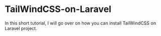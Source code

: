 # TailWindCSS-on-Laravel
In this short tutorial, I will go over on how you can install TailWindCSS on Laravel project.
